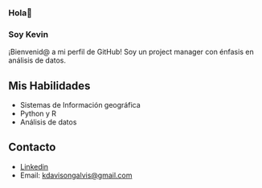### Hola👋
### Soy Kevin

¡Bienvenid@ a mi perfil de GitHub! Soy un project manager con énfasis en análisis de datos.

## Mis Habilidades

- Sistemas de Información geográfica
- Python y R
- Análisis de datos

## Contacto

- [Linkedin](https://www.linkedin.com/in/kevin-davison-galvis-9300b515a/)
- Email: kdavisongalvis@gmail.com

<!--
**kdavisong/kdavisong** is a ✨ _special_ ✨ repository because its `README.md` (this file) appears on your GitHub profile.

Here are some ideas to get you started:

- 🔭 I’m currently working on ...
- 🌱 I’m currently learning ...
- 👯 I’m looking to collaborate on ...
- 🤔 I’m looking for help with ...
- 💬 Ask me about ...
- 📫 How to reach me: ...
- 😄 Pronouns: ...
- ⚡ Fun fact: ...
-->

